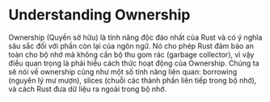 # Understanding Ownership

Ownership (Quyền sở hữu) là tính năng độc đáo nhất của Rust và có ý nghĩa sâu sắc đối với phần còn lại của ngôn ngữ. Nó cho phép Rust đảm bảo an toàn cho bộ nhớ mà không cần bộ thu gom rác (garbage collector), vì vậy điều quan trọng là phải hiểu cách thức hoạt động của Ownership. Chúng ta sẽ nói về ownership cũng như một số tính năng liên quan: borrowing (nguyên lý mư mượn), slices (chuỗi các thành phần liên tiếp trong bộ nhớ), và cách Rust đưa dữ liệu ra ngoài trong bộ nhớ.
